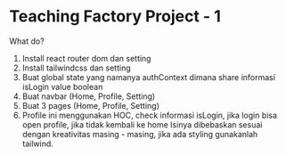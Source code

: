 # Teaching Factory Project - 1

What do?
1. Install react router dom dan setting
2. Install tailwindcss dan setting
3. Buat global state yang namanya authContext dimana share informasi isLogin value boolean
4. Buat navbar (Home, Profile, Setting)
5. Buat 3 pages (Home, Profile, Setting)
6. Profile ini menggunakan HOC, check informasi isLogin, jika login bisa open profile, jika tidak kembali ke home
Isinya dibebaskan sesuai dengan kreativitas masing - masing, jika ada styling gunakanlah tailwind.
